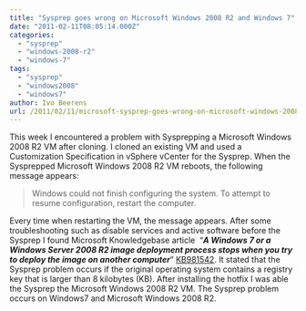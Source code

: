 ```yaml
---
title: "Sysprep goes wrong on Microsoft Windows 2008 R2 and Windows 7"
date: "2011-02-11T08:05:14.000Z"
categories: 
  - "sysprep"
  - "windows-2008-r2"
  - "windows-7"
tags: 
  - "sysprep"
  - "windows2008"
  - "windows7"
author: Ivo Beerens
url: /2011/02/11/microsoft-sysprep-goes-wrong-on-microsoft-windows-2008-r2-and-windows-7/
---
```


This week I encountered a problem with Sysprepping a Microsoft Windows 2008 R2 VM after cloning. I cloned an existing VM and used a Customization Specification in vSphere vCenter for the Sysprep. When the Sysprepped Microsoft Windows 2008 R2 VM reboots, the following message appears:
> Windows could not finish configuring the system. To attempt to resume configuration, restart the computer.

Every time when restarting the VM, the message appears. After some troubleshooting such as disable services and active software before the Sysprep I found Microsoft Knowledgebase article  “_**A Windows 7 or a Windows Server 2008 R2 image deployment process stops when you try to deploy the image on another computer**_” [KB981542](http://support.microsoft.com/kb/981542). It stated that the Sysprep problem occurs if the original operating system contains a registry key that is larger than 8 kilobytes (KB). After installing the hotfix I was able the Sysprep the Microsoft Windows 2008 R2 VM. The Sysprep problem occurs on Windows7 and Microsoft Windows 2008 R2.



